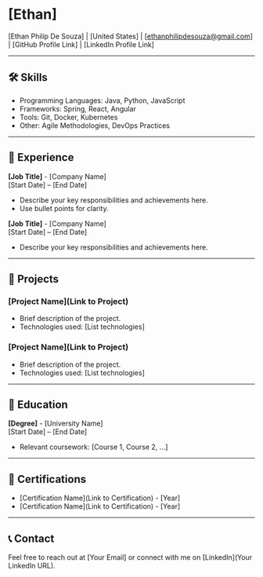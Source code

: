 # [Ethan]

[Ethan Philip De Souza] | [United States] | [ethanphilipdesouza@gmail.com] | [GitHub Profile Link] | [LinkedIn Profile Link]

---

## 🛠️ Skills
- Programming Languages: Java, Python, JavaScript
- Frameworks: Spring, React, Angular
- Tools: Git, Docker, Kubernetes
- Other: Agile Methodologies, DevOps Practices

---

## 💼 Experience
**[Job Title]** - [Company Name]  
[Start Date] – [End Date]  
- Describe your key responsibilities and achievements here.
- Use bullet points for clarity.

**[Job Title]** - [Company Name]  
[Start Date] – [End Date]  
- Describe your key responsibilities and achievements here.

---

## 📂 Projects
### [Project Name](Link to Project)
- Brief description of the project.
- Technologies used: [List technologies]

### [Project Name](Link to Project)
- Brief description of the project.
- Technologies used: [List technologies]

---

## 📜 Education
**[Degree]** - [University Name]  
[Start Date] – [End Date]  
- Relevant coursework: [Course 1, Course 2, ...]

---

## 🌟 Certifications
- [Certification Name](Link to Certification) - [Year]
- [Certification Name](Link to Certification) - [Year]

---

## 📞 Contact
Feel free to reach out at [Your Email] or connect with me on [LinkedIn](Your LinkedIn URL).
